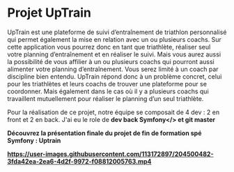 # Projet UpTrain
UpTrain est une plateforme de suivi d’entraînement de triathlon personnalisé qui permet également la mise en relation avec un ou plusieurs coachs. Sur cette application vous pourrez donc en tant que triathlète, réaliser seul votre planning d’entraînement et en réaliser le suivi. Mais vous aurez aussi la possibilité de vous affilier à un ou plusieurs coachs qui pourront aussi alimenter votre planning d’entraînement. Vous serez limité à un coach par discipline bien entendu. 
UpTrain répond donc à un problème concret, celui pour les triathlètes et leurs coachs de trouver une plateforme pour se coordonner. Mais également dans le cas où il y a plusieurs coachs qui travaillent mutuellement pour réaliser le planning d’un seul triathlète.

Pour la réalisation de ce projet, notre équipe se composait de 4 dev : 2 en front et 2 en back. J'ai eu le role de <b>dev back Symfony</> et <b>git master</b>

Découvrez la présentation finale du projet de fin de formation spé Symfony : Uptrain



https://user-images.githubusercontent.com/113172897/204500482-3fda42ea-2ea6-4d2f-9972-f08812005763.mp4

